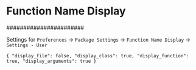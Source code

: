 # Function Name Display
#######################

Settings for `Preferences` -> `Package Settings` -> `Function Name Display` ->
`Settings - User`

`
{
	"display_file": false,
	"display_class": true,
	"display_function": true,
	"display_arguments": true
}
`